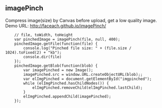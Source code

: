 imagePinch
----------

Compress image(size) by Canvas before upload, get a low quality image.
Demo URL: http://faceach.github.io/imagePinch/

```
    // file, toWidth, toHeight
    var pinchedImage = imagePinch(file, null, 400);
    pinchedImage.getFile(function(file) {
        console.log("Pinched file size: " + (file.size / 1024).toFixed(2) + "kb");
        console.dir(file)
    });
    pinchedImage.getBlob(function(blob) {
        var imagePinched = new Image();
        imagePinched.src = window.URL.createObjectURL(blob);;
        var elImgPinched = document.getElementById("imgpinched");
        while (elImgPinched.hasChildNodes()) {
            elImgPinched.removeChild(elImgPinched.lastChild);
        }
        elImgPinched.appendChild(imagePinched);
    });
```